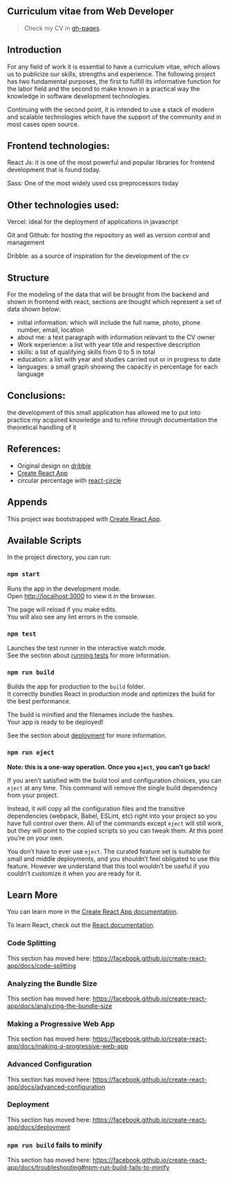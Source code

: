 ## Curriculum vitae from Web Developer

> Check my CV in [gh-pages](https://chato1337.github.io/frontend-cv/).

## Introduction

For any field of work it is essential to have a curriculum vitae, which allows us to publicize our skills, strengths and experience. The following project has two fundamental purposes, the first to fulfill its informative function for the labor field and the second to make known in a practical way the knowledge in software development technologies.

Continuing with the second point, it is intended to use a stack of modern and scalable technologies which have the support of the community and in most cases open source.

## Frontend technologies:

React Js: it is one of the most powerful and popular libraries for frontend development that is found today.

Sass: One of the most widely used css preprocessors today

## Other technologies used:

Vercel: ideal for the deployment of applications in javascript

Git and Github: for hosting the repository as well as version control and management

Dribble: as a source of inspiration for the development of the cv

## Structure

For the modeling of the data that will be brought from the backend and shown in frontend with react, sections are thought which represent a set of data shown below:

- initial information: which will include the full name, photo, phone number, email, location
- about me: a text paragraph with information relevant to the CV owner
- Work experience: a list with year title and respective description
- skills: a list of qualifying skills from 0 to 5 in total
- education: a list with year and studies carried out or in progress to date
- languages: a small graph showing the capacity in percentage for each language

## Conclusions:

the development of this small application has allowed me to put into practice my acquired knowledge and to refine through documentation the theoretical handling of it

## References:

- Original design on [dribble](https://dribbble.com/shots/14335045-CV-Resume-03/attachments/5997489?mode=media)
- [Create React App](https://www.notion.so/TIPS-PARA-UNA-DOCUMENTACI-N-ba669538e53b403597e9388163118bc6#1412b5f45cc2424e8c10b267facd8f7f)
- circular percentage with [react-circle](https://www.npmjs.com/package/react-circle)

## Appends

This project was bootstrapped with [Create React App](https://github.com/facebook/create-react-app).

## Available Scripts

In the project directory, you can run:

### `npm start`

Runs the app in the development mode.<br />
Open [http://localhost:3000](http://localhost:3000) to view it in the browser.

The page will reload if you make edits.<br />
You will also see any lint errors in the console.

### `npm test`

Launches the test runner in the interactive watch mode.<br />
See the section about [running tests](https://facebook.github.io/create-react-app/docs/running-tests) for more information.

### `npm run build`

Builds the app for production to the `build` folder.<br />
It correctly bundles React in production mode and optimizes the build for the best performance.

The build is minified and the filenames include the hashes.<br />
Your app is ready to be deployed!

See the section about [deployment](https://facebook.github.io/create-react-app/docs/deployment) for more information.

### `npm run eject`

**Note: this is a one-way operation. Once you `eject`, you can’t go back!**

If you aren’t satisfied with the build tool and configuration choices, you can `eject` at any time. This command will remove the single build dependency from your project.

Instead, it will copy all the configuration files and the transitive dependencies (webpack, Babel, ESLint, etc) right into your project so you have full control over them. All of the commands except `eject` will still work, but they will point to the copied scripts so you can tweak them. At this point you’re on your own.

You don’t have to ever use `eject`. The curated feature set is suitable for small and middle deployments, and you shouldn’t feel obligated to use this feature. However we understand that this tool wouldn’t be useful if you couldn’t customize it when you are ready for it.

## Learn More

You can learn more in the [Create React App documentation](https://facebook.github.io/create-react-app/docs/getting-started).

To learn React, check out the [React documentation](https://reactjs.org/).

### Code Splitting

This section has moved here: https://facebook.github.io/create-react-app/docs/code-splitting

### Analyzing the Bundle Size

This section has moved here: https://facebook.github.io/create-react-app/docs/analyzing-the-bundle-size

### Making a Progressive Web App

This section has moved here: https://facebook.github.io/create-react-app/docs/making-a-progressive-web-app

### Advanced Configuration

This section has moved here: https://facebook.github.io/create-react-app/docs/advanced-configuration

### Deployment

This section has moved here: https://facebook.github.io/create-react-app/docs/deployment

### `npm run build` fails to minify

This section has moved here: https://facebook.github.io/create-react-app/docs/troubleshooting#npm-run-build-fails-to-minify
